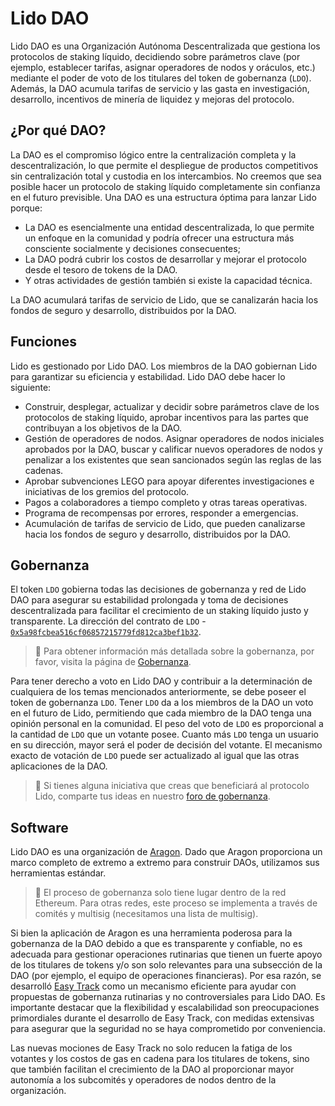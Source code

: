 # Lido DAO

Lido DAO es una Organización Autónoma Descentralizada que gestiona los protocolos de staking líquido, decidiendo sobre parámetros clave (por ejemplo, establecer tarifas, asignar operadores de nodos y oráculos, etc.) mediante el poder de voto de los titulares del token de gobernanza (`LDO`). Además, la DAO acumula tarifas de servicio y las gasta en investigación, desarrollo, incentivos de minería de liquidez y mejoras del protocolo.

## ¿Por qué DAO?

La DAO es el compromiso lógico entre la centralización completa y la descentralización, lo que permite el despliegue de productos competitivos sin centralización total y custodia en los intercambios. No creemos que sea posible hacer un protocolo de staking líquido completamente sin confianza en el futuro previsible. Una DAO es una estructura óptima para lanzar Lido porque:

- La DAO es esencialmente una entidad descentralizada, lo que permite un enfoque en la comunidad y podría ofrecer una estructura más consciente socialmente y decisiones consecuentes;
- La DAO podrá cubrir los costos de desarrollar y mejorar el protocolo desde el tesoro de tokens de la DAO.
- Y otras actividades de gestión también si existe la capacidad técnica.

La DAO acumulará tarifas de servicio de Lido, que se canalizarán hacia los fondos de seguro y desarrollo, distribuidos por la DAO.

## Funciones

Lido es gestionado por Lido DAO. Los miembros de la DAO gobiernan Lido para garantizar su eficiencia y estabilidad. Lido DAO debe hacer lo siguiente:
- Construir, desplegar, actualizar y decidir sobre parámetros clave de los protocolos de staking líquido, aprobar incentivos para las partes que contribuyan a los objetivos de la DAO.
- Gestión de operadores de nodos. Asignar operadores de nodos iniciales aprobados por la DAO, buscar y calificar nuevos operadores de nodos y penalizar a los existentes que sean sancionados según las reglas de las cadenas.
- Aprobar subvenciones LEGO para apoyar diferentes investigaciones e iniciativas de los gremios del protocolo.
- Pagos a colaboradores a tiempo completo y otras tareas operativas.
- Programa de recompensas por errores, responder a emergencias.
- Acumulación de tarifas de servicio de Lido, que pueden canalizarse hacia los fondos de seguro y desarrollo, distribuidos por la DAO.

## Gobernanza

El token `LDO` gobierna todas las decisiones de gobernanza y red de Lido DAO para asegurar su estabilidad prolongada y toma de decisiones descentralizada para facilitar el crecimiento de un staking líquido justo y transparente. La dirección del contrato de `LDO` - [`0x5a98fcbea516cf06857215779fd812ca3bef1b32`](https://etherscan.io/address/0x5a98fcbea516cf06857215779fd812ca3bef1b32).

> 📝 Para obtener información más detallada sobre la gobernanza, por favor, visita la página de [Gobernanza](https://lido.fi/governance).

Para tener derecho a voto en Lido DAO y contribuir a la determinación de cualquiera de los temas mencionados anteriormente, se debe poseer el token de gobernanza `LDO`. Tener `LDO` da a los miembros de la DAO un voto en el futuro de Lido, permitiendo que cada miembro de la DAO tenga una opinión personal en la comunidad. El peso del voto de `LDO` es proporcional a la cantidad de `LDO` que un votante posee. Cuanto más `LDO` tenga un usuario en su dirección, mayor será el poder de decisión del votante. El mecanismo exacto de votación de `LDO` puede ser actualizado al igual que las otras aplicaciones de la DAO.

> 📝 Si tienes alguna iniciativa que creas que beneficiará al protocolo Lido, comparte tus ideas en nuestro [foro de gobernanza](https://research.lido.fi).

## Software

Lido DAO es una organización de [Aragon](https://aragon.org/dao). Dado que Aragon proporciona un marco completo de extremo a extremo para construir DAOs, utilizamos sus herramientas estándar.

> 📝 El proceso de gobernanza solo tiene lugar dentro de la red Ethereum. Para otras redes, este proceso se implementa a través de comités y multisig (necesitamos una lista de multisig).

Si bien la aplicación de Aragon es una herramienta poderosa para la gobernanza de la DAO debido a que es transparente y confiable, no es adecuada para gestionar operaciones rutinarias que tienen un fuerte apoyo de los titulares de tokens y/o son solo relevantes para una subsección de la DAO (por ejemplo, el equipo de operaciones financieras). Por esa razón, se desarrolló [Easy Track](https://easytrack.lido.fi/) como un mecanismo eficiente para ayudar con propuestas de gobernanza rutinarias y no controversiales para Lido DAO. Es importante destacar que la flexibilidad y escalabilidad son preocupaciones primordiales durante el desarrollo de Easy Track, con medidas extensivas para asegurar que la seguridad no se haya comprometido por conveniencia.

Las nuevas mociones de Easy Track no solo reducen la fatiga de los votantes y los costos de gas en cadena para los titulares de tokens, sino que también facilitan el crecimiento de la DAO al proporcionar mayor autonomía a los subcomités y operadores de nodos dentro de la organización.